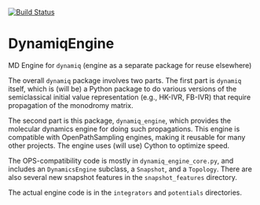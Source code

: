 [![Build Status](https://travis-ci.org/dwhswenson/DynamiqEngine.svg?branch=master)](https://travis-ci.org/dwhswenson/DynamiqEngine)

# DynamiqEngine

MD Engine for `dynamiq` (engine as a separate package for reuse elsewhere)

The overall `dynamiq` package involves two parts. The first part is
`dynamiq` itself, which is (will be) a Python package to do various versions
of the semiclassical initial value representation (e.g., HK-IVR, FB-IVR)
that require propagation of the monodromy matrix.

The second part is this package, `dynamiq_engine`, which provides the
molecular dynamics engine for doing such propagations. This engine is
compatible with OpenPathSampling engines, making it reusable for many other
projects. The engine uses (will use) Cython to optimize speed.

The OPS-compatibility code is mostly in `dynamiq_engine_core.py`, and
includes an `DynamicsEngine` subclass, a `Snapshot`, and a `Topology`. There
are also several new snapshot features in the `snapshot_features` directory.

The actual engine code is in the `integrators` and `potentials` directories. 
